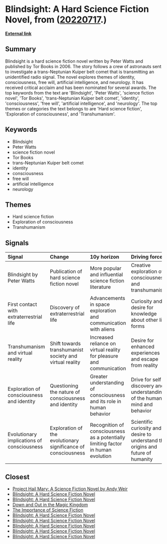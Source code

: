 # __Blindsight: A Hard Science Fiction Novel__, from ([20220717](https://kghosh.substack.com/p/20220717).)

__[External link](https://en.wikipedia.org/wiki/Blindsight_(Watts_novel))__



## Summary

Blindsight is a hard science fiction novel written by Peter Watts and published by Tor Books in 2006. The story follows a crew of astronauts sent to investigate a trans-Neptunian Kuiper belt comet that is transmitting an unidentified radio signal. The novel explores themes of identity, consciousness, free will, artificial intelligence, and neurology. It has received critical acclaim and has been nominated for several awards. The top keywords from the text are 'Blindsight', 'Peter Watts', 'science fiction novel', 'Tor Books', 'trans-Neptunian Kuiper belt comet', 'identity', 'consciousness', 'free will', 'artificial intelligence', and 'neurology'. The top themes or categories the text belongs to are 'Hard science fiction', 'Exploration of consciousness', and 'Transhumanism'.

## Keywords

* Blindsight
* Peter Watts
* science fiction novel
* Tor Books
* trans-Neptunian Kuiper belt comet
* identity
* consciousness
* free will
* artificial intelligence
* neurology

## Themes

* Hard science fiction
* Exploration of consciousness
* Transhumanism

## Signals

| Signal                                     | Change                                                        | 10y horizon                                                                      | Driving force                                                                    |
|:-------------------------------------------|:--------------------------------------------------------------|:---------------------------------------------------------------------------------|:---------------------------------------------------------------------------------|
| Blindsight by Peter Watts                  | Publication of hard science fiction novel                     | More popular and influential science fiction literature                          | Creative exploration of consciousness and transhumanism                          |
| First contact with extraterrestrial life   | Discovery of extraterrestrial life                            | Advancements in space exploration and communication with aliens                  | Curiosity and desire for knowledge about other life forms                        |
| Transhumanism and virtual reality          | Shift towards transhumanist society and virtual reality       | Increased reliance on virtual reality for pleasure and communication             | Desire for enhanced experiences and escape from reality                          |
| Exploration of consciousness and identity  | Questioning the nature of consciousness and identity          | Greater understanding of consciousness and its role in human behavior            | Drive for self-discovery and understanding of the human mind and behavior        |
| Evolutionary implications of consciousness | Exploration of the evolutionary significance of consciousness | Recognition of consciousness as a potentially limiting factor in human evolution | Scientific curiosity and desire to understand the origins and future of humanity |

## Closest

* [Project Hail Mary: A Science Fiction Novel by Andy Weir](68b115eb29e9ef169ba04736821c9a8f)
* [Blindsight: A Hard Science Fiction Novel](a4764a556583ffec51fa91aa3564e777)
* [Blindsight: A Hard Science Fiction Novel](a4764a556583ffec51fa91aa3564e777)
* [Down and Out in the Magic Kingdom](aa2a288c3b4bf99252f35d3a30d17a82)
* [The Importance of Science Fiction](8ebb431ce8d949d5a1ecb52bbd42a69f)
* [Blindsight: A Hard Science Fiction Novel](a4764a556583ffec51fa91aa3564e777)
* [Blindsight: A Hard Science Fiction Novel](a4764a556583ffec51fa91aa3564e777)
* [Blindsight: A Hard Science Fiction Novel](a4764a556583ffec51fa91aa3564e777)
* [Blindsight: A Hard Science Fiction Novel](a4764a556583ffec51fa91aa3564e777)
* [Blindsight: A Hard Science Fiction Novel](a4764a556583ffec51fa91aa3564e777)